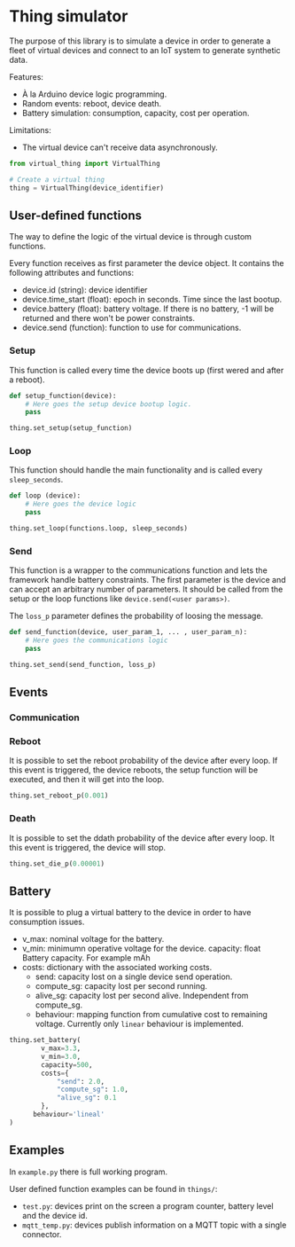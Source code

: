 # Thing simulator

The purpose of this library is to simulate a device in order to generate a fleet of virtual devices and connect to an IoT system to generate synthetic data.

Features:
* À la Arduino device logic programming.
* Random events: reboot, device death.
* Battery simulation: consumption, capacity, cost per operation.

Limitations:
* The virtual device can't receive data asynchronously.

```python
from virtual_thing import VirtualThing

# Create a virtual thing
thing = VirtualThing(device_identifier)
```


## User-defined functions
The way to define the logic of the virtual device is through custom functions.

Every function receives as first parameter the device object. It contains the following attributes and functions:
* device.id (string): device identifier
* device.time_start (float): epoch in seconds. Time since the last bootup.
* device.battery (float): battery voltage. If there is no battery, -1 will be returned and there won't be power constraints.
* device.send (function): function to use for communications.


### Setup
This function is called every time the device boots up (first wered and after a reboot).
```python
def setup_function(device):
	# Here goes the setup device bootup logic.
	pass

thing.set_setup(setup_function)
```

### Loop
This function should handle the main functionality and is called every `sleep_seconds`.
```python
def loop (device):
	# Here goes the device logic
	pass

thing.set_loop(functions.loop, sleep_seconds)
```

### Send
This function is a wrapper to the communications function and lets the framework handle battery constraints.
The first parameter is the device and can accept an arbitrary number of parameters. It should be called from the setup or the loop functions like `device.send(<user params>)`.

The `loss_p` parameter defines the probability of loosing the message.
```python
def send_function(device, user_param_1, ... , user_param_n):
	# Here goes the communications logic
	pass

thing.set_send(send_function, loss_p)
```

## Events
### Communication

### Reboot
It is possible to set the reboot probability of the device after every loop. If this event is triggered, the device reboots, the setup function will be executed, and then it will get into the loop.
```python
thing.set_reboot_p(0.001)
```

### Death
It is possible to set the ddath probability of the device after every loop. It this event is triggered, the device will stop.
```python
thing.set_die_p(0.00001)
```


## Battery
It is possible to plug a virtual battery to the device in order to have consumption issues.

* v_max: nominal voltage for the battery.
* v_min: minimumn operative voltage for the device.
	capacity: float
				Battery capacity. For example mAh
* costs: dictionary with the associated working costs.
	* send: capacity lost on a single device send operation.
	* compute_sg: capacity lost per second running.
	* alive_sg: capacity lost per second alive. Independent from compute_sg.
	* behaviour: mapping function from cumulative cost to remaining voltage. Currently only `linear` behaviour is implemented.

```python
thing.set_battery(
		v_max=3.3,
		v_min=3.0,
		capacity=500,
		costs={
			"send": 2.0,
			"compute_sg": 1.0,
			"alive_sg": 0.1
		},
	  behaviour='lineal'
)
```


## Examples
In `example.py` there is full working program.

User defined function examples can be found in `things/`:
* `test.py`: devices print on the screen a program counter, battery level and the device id.
* `mqtt_temp.py`: devices publish information on a MQTT topic with a single connector.
